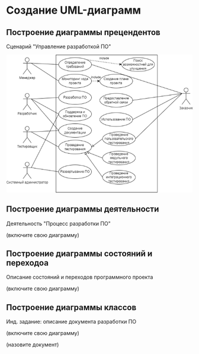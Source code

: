 # Создание UML-диаграмм

## Построение диаграммы прецендентов

Сценарий "Управление разработкой ПО"

![Software_Development_Management](picture/Software_Development_Management.png)

## Построение диаграммы деятельности

Деятельность "Процесс разработки ПО"

(включите свою диаграмму)

## Построение диаграммы состояний и переходоа

Описание состояний и переходов программного проекта

(включите свою диаграмму)

## Построение диаграммы классов

Инд. задание: описание документа разработки ПО

(включите свою диаграмму)

(назовите документ)

